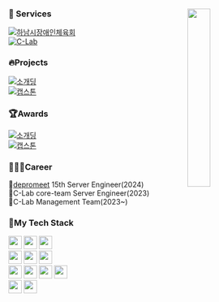 <div>
    <img align="right" src="https://github.com/Don-tEuhRa/.github/assets/52882799/be279b73-af47-4e42-9725-5f1da5d23b2b" width="30%"/>
    
### 📲 Services 
[![하남시장애인체육회](https://img.shields.io/badge/경기도%20하남시%20장애인%20체육회-홈페이지%20개발-9cc)](http://hanamsad.or.kr)
<br>
[![C-Lab](https://img.shields.io/badge/경기대학교%20개발동아리-씨랩%20페이지%20개발-2aa)](https://www.clab.page)

### 🔥Projects
[![소개딩](https://img.shields.io/badge/의류기부%20플랫폼-Re:born-d58)](https://github.com/Don-tEuhRa) 
<br>
[![캡스톤](https://img.shields.io/badge/GPT%20대화형%20태블릿%20메뉴판-NiceToMenu-d77)]() 

### 🏆Awards
[![소개딩](https://img.shields.io/badge/제%2010회%20소프트웨어%20개발보안%20시큐어코딩%20해커톤-최우수상-9cf)](https://github.com/Don-tEuhRa) 
<br>
[![캡스톤](https://img.shields.io/badge/2024년%20경기대학교%20기초%20캡스톤-금상-8cb)]() 
<br>

### 👨🏻‍💻Career
📍<span><a href="https://github.com/depromeet">depromeet</a> 15th Server Engineer(2024)</span><br>
📍<span>C-Lab core-team Server Engineer(2023)</span><br>
📍<span>C-Lab Management Team(2023~)</span><br>

### 🔨My Tech Stack
<img src="https://img.shields.io/badge/Java-orange?style=for-the-badge&logo=coffeescript&logoColor=white" height="26"/>
<img src="https://img.shields.io/badge/Spring-6DB33F?style=for-the-badge&logo=spring&logoColor=white" height="26"/>
<img src="https://img.shields.io/badge/SpringBoot-6DB33F?style=for-the-badge&logo=springboot&logoColor=white" height="26"/>
<br>
<img src="https://img.shields.io/badge/NGNIX-009639?style=for-the-badge&logo=NGINX&logoColor=white" height="26"/>
<img src="https://img.shields.io/badge/ec2-FF9900?style=for-the-badge&logo=amazon%20ec2&logoColor=white" height="26"/>
<img src="https://img.shields.io/badge/ncp-03C75A?style=for-the-badge&logo=Naver&logoColor=white" height="26"/>
<br>
<img src="https://img.shields.io/badge/MySQL-4479A1?style=for-the-badge&logo=mysql&logoColor=white" height="26"/>
<img src="https://img.shields.io/badge/MariaDB-003545?style=for-the-badge&logo=MariaDB&logoColor=white" height="26"/>
<img src="https://img.shields.io/badge/PostgreSQL-blue?style=for-the-badge&logo=postgresql&logoColor=white" height="26"/>
<img src="https://img.shields.io/badge/Redis-DC382D?style=for-the-badge&logo=Redis&logoColor=white" height="26"/>
<br>
<img src="https://img.shields.io/badge/React-61DAFB?style=for-the-badge&logo=react&logoColor=white" height="26"/>
<img src="https://img.shields.io/badge/tailwindcss-06B6D4?style=for-the-badge&logo=tailwindcss&logoColor=white" height="26"/>
</div>


